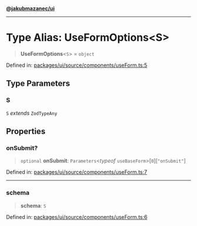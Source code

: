 [**@jakubmazanec/ui**](../README.md)

---

# Type Alias: UseFormOptions\<S\>

> **UseFormOptions**\<`S`\> = `object`

Defined in:
[packages/ui/source/components/useForm.ts:5](https://github.com/jakubmazanec/tools/blob/74fa88a6249b3d486436ae7655f4962bc4a86e11/packages/ui/source/components/useForm.ts#L5)

## Type Parameters

### S

`S` _extends_ `ZodTypeAny`

## Properties

### onSubmit?

> `optional` **onSubmit**: `Parameters`\<_typeof_ `useBaseForm`\>\[`0`\]\[`"onSubmit"`\]

Defined in:
[packages/ui/source/components/useForm.ts:7](https://github.com/jakubmazanec/tools/blob/74fa88a6249b3d486436ae7655f4962bc4a86e11/packages/ui/source/components/useForm.ts#L7)

---

### schema

> **schema**: `S`

Defined in:
[packages/ui/source/components/useForm.ts:6](https://github.com/jakubmazanec/tools/blob/74fa88a6249b3d486436ae7655f4962bc4a86e11/packages/ui/source/components/useForm.ts#L6)
